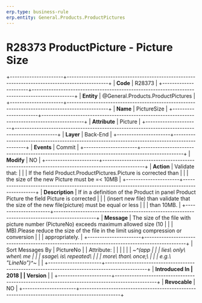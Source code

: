 ```yaml
---
erp.type: business-rule
erp.entity: General.Products.ProductPictures
---
```


# R28373 ProductPicture - Picture Size
+----------------------+-----------------------------------------------------------------------------------------------+
| **Code**             | R28373                                                                                        |
+----------------------+-----------------------------------------------------------------------------------------------+
| **Entity**           | @General.Products.ProductPictures                                                             |
+----------------------+-----------------------------------------------------------------------------------------------+
| **Name**             | PictureSize                                                                                   |
+----------------------+-----------------------------------------------------------------------------------------------+
| **Attribute**        | Picture                                                                                       |
+----------------------+-----------------------------------------------------------------------------------------------+
| **Layer**            | Back-End                                                                                      |
+----------------------+-----------------------------------------------------------------------------------------------+
| **Events**           | Commit                                                                                        |
+----------------------+-----------------------------------------------------------------------------------------------+
| **Modify**           | NO                                                                                            |
+----------------------+-----------------------------------------------------------------------------------------------+
| **Action**           | Validate that:                                                                                |
|                      | If the field Product.ProductPictures.Picture is corrected than                                |
|                      | the size of the new Picture must be =\< 10MB                                                  |
+----------------------+-----------------------------------------------------------------------------------------------+
| **Description**      | If in a definition of the Product in panel Product Picture the field Picture is corrected     |
|                      | (insert new file) than validate that the size of the new file(picture) must be equal or less  |
|                      | than 10MB.                                                                                    |
+----------------------+-----------------------------------------------------------------------------------------------+
| **Message**          | The size of the file with picture number (PictureNo) exceeds maximum allowed size (10         |
|                      | MB).Please reduce the size of the file in the limit using compression or conversion           |
|                      | appropriately.                                                                                |
+----------------------+-----------------------------------------------------------------------------------------------+
| Sort Messages By     | PictureNo                                                                                     |
| Attribute:           |                                                                                               |
|                      |                                                                                               |
| *~^(app              |                                                                                               |
| lies\ only\ when\ me |                                                                                               |
| ssage\ is\ repeated\ |                                                                                               |
|  more\ than\ once;\  |                                                                                               |
| e.g.\ \"LineNo\")^~* |                                                                                               |
+----------------------+-----------------------------------------------------------------------------------------------+
| **Introduced In      | 2018                                                                                          |
| Version**            |                                                                                               |
+----------------------+-----------------------------------------------------------------------------------------------+
| **Revocable**        | NO                                                                                            |
+----------------------+-----------------------------------------------------------------------------------------------+
